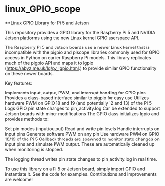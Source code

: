 # linux_GPIO_scope
**Linux GPIO Library for Pi 5 and Jetson

This repository provides a GPIO library for the Raspberry Pi 5 and NVIDIA Jetson platforms using the new Linux kernel GPIO userspace API.

The Raspberry Pi 5 and Jetson boards use a newer Linux kernel that is incompatible with the pigpio and piscope libraries commonly used for GPIO access in Python on earlier Raspberry Pi models. This library replicates much of the pigpio API and maps it to lgpio (https://abyz.me.uk/lg/py_lgpio.html.) to provide similar GPIO functionality on these newer boards.

Key features:

Implements input, output, PWM, and interrupt handling for GPIO pins
Provides a class-based interface similar to pigpio for easy use
Utilizes hardware PWM on GPIO 18 and 19 (and potentially 12 and 13) of the Pi 5
Logs GPIO pin state changes to pin_activity.log
Can be extended to support Jetson boards with minor modifications
The GPIO class initializes lgpio and provides methods to:

Set pin modes (input/output)
Read and write pin levels
Handle interrupts on input pins
Generate software PWM on any pin
Use hardware PWM on GPIO 18/19 of the Pi 5
Callback threads are spawned to monitor state changes on input pins and simulate PWM output. These are automatically cleaned up when monitoring is stopped.

The logging thread writes pin state changes to pin_activity.log in real time.

To use this library on a Pi 5 or Jetson board, simply import GPIO and instantiate it. See the code for examples. Contributions and improvements are welcome!



